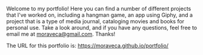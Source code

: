 Welcome to my portfolio! Here you can find a number of different projects that I've worked on, including a hangman game, an app using Giphy, and a project that is a type of media journal, cataloging movies and books for personal use. Take a look around, and if you have any questions, feel free to email me at moraveca@gmail.com. Thanks!

The URL for this portfolio is: https://moraveca.github.io/portfolio/